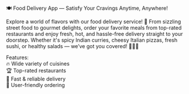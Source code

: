 🍽️ Food Delivery App — Satisfy Your Cravings Anytime, Anywhere! 

Explore a world of flavors with our food delivery service! 🚀 From sizzling street food to gourmet delights, order your favorite meals from top-rated restaurants and enjoy fresh, hot, and hassle-free delivery straight to your doorstep. Whether it's spicy Indian curries, cheesy Italian pizzas, fresh sushi, or healthy salads — we’ve got you covered! 🥗🍕🍣  

Features:  
🔥 Wide variety of cuisines  
🏆 Top-rated restaurants  
🚚 Fast & reliable delivery  
📱 User-friendly ordering  
